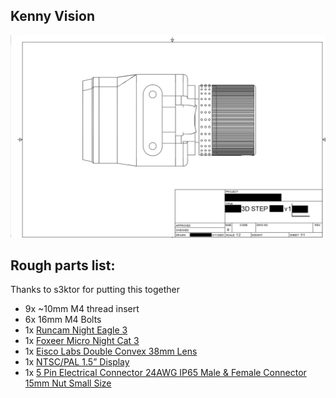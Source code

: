 ## Kenny Vision

![alt text](https://github.com/burro-jockey/kennyvision/blob/main/Screenshot%202023-03-10%20193829.png?raw=true)

## Rough parts list:
Thanks to s3ktor for putting this together
 -  9x  ~10mm M4 thread insert
 -  6x  16mm M4 Bolts 
 - 1x  [Runcam Night Eagle 3](https://www.amazon.com/RunCam-Night-Camera-1000TVL-Support/dp/B09JVG2D5W?th=1)
 - 1x [Foxeer Micro Night Cat 3](https://www.amazon.com/Camera-Foxeer-1200TVL-Starlight-Version/dp/B08YJM6BY2/r%20ef=asc_df_B08YJM6BY2/?tag=hyprod-20&linkCode=df0&hvadid=532264129191&hvpos%20=&hvnetw=g&hvrand=18269617691742280319&hvpone=&hvptwo=&hvqmt=&hvdev=c&%20hvdvcmdl=&hvlocint=&hvlocphy=9015893&hvtargid=pla-1457765313588&psc=1) 
 - 1x [Eisco Labs Double Convex 38mm Lens](https://www.amazon.com/Eisco-Labs-Glass-Lenses-Diameter/dp/B01F9KXRX2/ref=asc_%20df_B01F9KXRX2/?tag=hyprod-20&linkCode=df0&hvadid=533569884196&hvpos=&hvne%20tw=g&hvrand=17421257220302603976&hvpone=&hvptwo=&hvqmt=&hvdev=c&hvdvcm%20dl=&hvlocint=&hvlocphy=9015893&hvtargid=pla-1433339617896&psc=1) 
- 1x [NTSC/PAL 1.5” Display](https://www.adafruit.com/product/910?gclid=CjwKCAiAuaKfBhBtEiwAht6H73BhqQJnrVt%20ZlSRwMnLciBqbX9lu-s3oQICrhE7PcoC5mKbb3_VwxRoCOs8QAvD_BwE) 
- 1x [5 Pin Electrical Connector 24AWG IP65 Male & Female Connector 15mm Nut Small Size](https://www.amazon.com/Hysmigor-Electrical-Connector-Extension-Outdoor/dp/B09NDWYJG8?th=1) 
